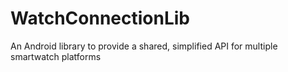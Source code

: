 # WatchConnectionLib
An Android library to provide a shared, simplified API for multiple smartwatch platforms
